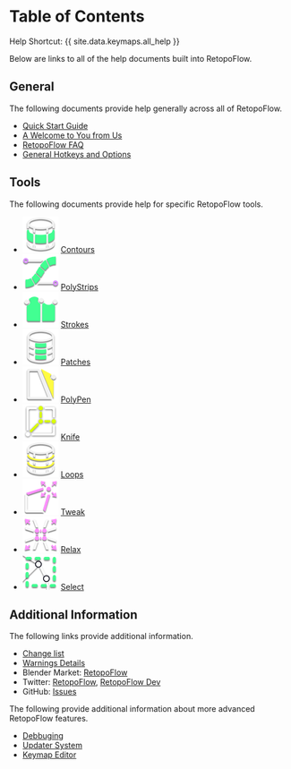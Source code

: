 # Table of Contents

Help Shortcut: {{ site.data.keymaps.all_help }}

Below are links to all of the help documents built into RetopoFlow.

## General

The following documents provide help generally across all of RetopoFlow.

- [Quick Start Guide](quick_start.md)
- [A Welcome to You from Us](welcome.md)
- [RetopoFlow FAQ](faq.md)
- [General Hotkeys and Options](general.md)

## Tools

The following documents provide help for specific RetopoFlow tools.

- ![Contours icon](contours-icon.png) [Contours](contours.md)
- ![PolyStrips icon](polystrips-icon.png) [PolyStrips](polystrips.md)
- ![Strokes icon](strokes-icon.png) [Strokes](strokes.md)
- ![Patches icon](patches-icon.png) [Patches](patches.md)
- ![PolyPen icon](polypen-icon.png) [PolyPen](polypen.md)
- ![Knife icon](knife-icon.png) [Knife](knife.md)
- ![Loops icon](loops-icon.png) [Loops](loops.md)
- ![Tweak icon](tweak-icon.png) [Tweak](tweak.md)
- ![Relax icon](relax-icon.png) [Relax](relax.md)
- ![Select icon](select-icon.png) [Select](select.md)

## Additional Information

The following links provide additional information.

- [Change list](changelist.md)
- [Warnings Details](warnings.md)
- Blender Market: [RetopoFlow](https://blendermarket.com/products/retopoflow)
- Twitter: [RetopoFlow](https://twitter.com/RetopoFlow), [RetopoFlow Dev](https://twitter.com/RetopoFlow_Dev)
- GitHub: [Issues](https://github.com/CGCookie/retopoflow/issues)

The following provide additional information about more advanced RetopoFlow features.

- [Debbuging](debugging.md)
- [Updater System](addon_updater.md)
- [Keymap Editor](keymap_editor.md)

